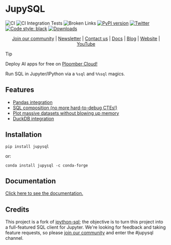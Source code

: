 # JupySQL
![CI](https://github.com/ploomber/jupysql/workflows/CI/badge.svg)
![CI Integration Tests](https://github.com/ploomber/jupysql/workflows/CI%20-%20DB%20Integration/badge.svg)
![Broken Links](https://github.com/ploomber/jupysql/workflows/check-for-broken-links/badge.svg)
[![PyPI version](https://badge.fury.io/py/jupysql.svg)](https://badge.fury.io/py/jupysql)
[![Twitter](https://img.shields.io/twitter/follow/edublancas?label=Follow&style=social)](https://twitter.com/intent/user?screen_name=ploomber)
[![Code style: black](https://img.shields.io/badge/code%20style-black-000000.svg)](https://github.com/psf/black)
[![Downloads](https://static.pepy.tech/badge/jupysql/month)](https://pepy.tech/project/jupysql)

<p align="center">
  <a href="https://ploomber.io/community">Join our community</a>
  |
  <a href="https://share.hsforms.com/1E7Qa_OpcRPi_MV-segFsaAe6c2g">Newsletter</a>
  |
  <a href="mailto:contact@ploomber.io">Contact us</a>
  |
  <a href="https://jupysql.ploomber.io/">Docs</a>
  |
  <a href="https://ploomber.io/blog">Blog</a>
  |
  <a href="https://ploomber.io">Website</a>
  |
  <a href="https://www.youtube.com/channel/UCaIS5BMlmeNQE4-Gn0xTDXQ">YouTube</a>
</p>

> [!TIP]
> Deploy AI apps for free on [Ploomber Cloud!](https://ploomber.io/?utm_medium=github&utm_source=jupysql)

Run SQL in Jupyter/IPython via a `%sql` and `%%sql` magics.

## Features

- [Pandas integration](https://jupysql.ploomber.io/en/latest/integrations/pandas.html)
- [SQL composition (no more hard-to-debug CTEs!)](https://jupysql.ploomber.io/en/latest/compose.html)
- [Plot massive datasets without blowing up memory](https://jupysql.ploomber.io/en/latest/plot.html)
- [DuckDB integration](https://jupysql.ploomber.io/en/latest/integrations/duckdb.html)

## Installation

```
pip install jupysql
```

or:

```
conda install jupysql -c conda-forge
```

## Documentation

[Click here to see the documentation.](https://jupysql.ploomber.io)


## Credits

This project is a fork of [ipython-sql](https://github.com/catherinedevlin/ipython-sql); the objective is to turn this project into a full-featured SQL client for Jupyter. We're looking for feedback and taking feature requests, so please [join our community](https://ploomber.io/community) and enter the #jupysql channel.
